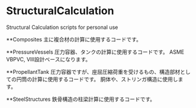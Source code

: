 # StructuralCalculation
Structural Calculation scripts for personal use

**Composites
主に複合材の計算に使用するコードです。

**PressureVessels
圧力容器、タンクの計算に使用するコードです。
ASME VBPVC, VIII設計ベースになります。

**PropellantTank
圧力容器ですが、座屈圧縮荷重を受けるもの、構造部材としての円筒の計算に使用するコードです。
胴体や、ストリンガ構造に使用します。

**SteelStructures
鉄骨構造の柱梁計算に使用するコードです。
